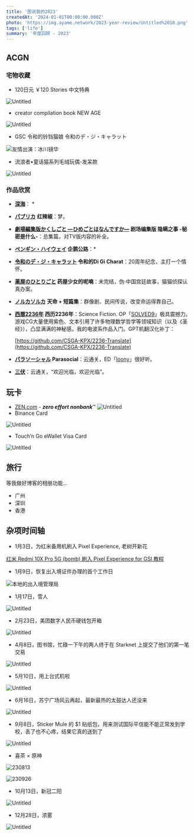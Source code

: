 ```yaml
---
title: '图说我的2023'
createdAt: '2024-01-01T00:00:00.000Z'
photo: 'https://img.ayame.network/2023-year-review/Untitled%2010.png'
tags: ['life']
summary: '年度回顾 - 2023'
---
```


## ACGN

### 宅物收藏

- 120日元 ￥120 Stories 中文特典

![Untitled](https://img.ayame.network/2023-year-review/Untitled.png)

- creator compilation book NEW AGE

![Untitled](https://img.ayame.network/2023-year-review/Untitled%201.png)

- GSC 令和的铃铛猫娘 令和のデ・ジ・キャラット

![友情出演：**冰川镜华**](https://img.ayame.network/2023-year-review/Untitled%202.png)

- 流浪者•童话猫系列毛绒玩偶-发呆款

![Untitled](https://img.ayame.network/2023-year-review/Untitled%203.png)

### 作品欣赏

- **[深海](https://bangumi.tv/subject/151101)**： \*
- **[パプリカ](https://bangumi.tv/subject/841)** **红辣椒**：梦。
- **[劇場編集版かくしごと ―ひめごとはなんですか―](https://bangumi.tv/subject/322349) 剧场编集版 隐瞒之事 -秘密是什么-**：总集篇，对TV版内容的补全。
- **[ペンギン・ハイウェイ](https://bangumi.tv/subject/239270) 企鹅公路**：\*
- **[令和のデ・ジ・キャラット](https://bangumi.tv/subject/338802) 令和的Di Gi Charat**：20周年纪念，主打一个情怀。
- **[薬屋のひとりごと](https://bangumi.tv/subject/420628) 药屋少女的呢喃**：未完结，伪·中国宫廷故事，猫猫侦探认真办案。
- **[ノルカソルカ](https://bangumi.tv/subject/84768)** **天命 + 短篇集**：群像剧、民间传说，改变命运得靠自己。
- **[西暦2236年](https://bangumi.tv/subject/137992) 西历2236年**：Science Fiction. OP「[SOLVED9](https://www.bilibili.com/video/BV1aF411g7Z6)」极具震撼力。游戏CG大量使用紫色、文本引用了许多物理数学哲学等领域知识（以及《圣经》），凸显满满的神秘感。我的电波系作品入门。GPT机翻汉化补丁：

  [https://github.com/CSGA-KPX/2236-Translate](https://github.com/CSGA-KPX/2236-Translate)

- **[パラソーシャル](https://bangumi.tv/subject/451529) Parasocial**：云通关，ED「[loony](https://www.bilibili.com/video/BV1Sj411y7wY/)」很好听。
- **[三伏](https://bangumi.tv/subject/333749)**：云通关，“欢迎光临，欢迎光临”。

## 玩卡

- [ZEN.com](http://ZEN.com) - **_zero effort nonbank_**™
  ![Untitled](https://img.ayame.network/2023-year-review/Untitled%204.png)
- Binance Card

![Untitled](https://img.ayame.network/2023-year-review/Untitled%205.png)

- Touch’n Go eWallet Visa Card

![Untitled](https://img.ayame.network/2023-year-review/Untitled%206.png)

## 旅行

等我做好博客的相册功能…

- 广州
- 深圳
- 香港

## 杂项时间轴

- 1月3日，为红米备用机刷入 Pixel Experience, 老树开新花

[红米 Redmi 10X Pro 5G (bomb) 刷入 Pixel Experience for GSI 教程](https://kaai.dev/pe-for-redmi-10-x-pro-5g)

- 1月9日，恢复出入境证件办理的首个工作日

![本地的出入境管理局](https://img.ayame.network/2023-year-review/Untitled.jpeg)

- 1月17日，雪人

![Untitled](https://img.ayame.network/2023-year-review/Untitled%201.jpeg)

- 2月23日，美团数字人民币硬钱包开箱

![Untitled](https://img.ayame.network/2023-year-review/Untitled%207.png)

- 4月8日，图书馆，忙碌一下午的两人终于在 Starknet 上提交了他们的第一笔交易

![Untitled](https://img.ayame.network/2023-year-review/Untitled%208.png)

- 5月10日，用上台式机啦

![Untitled](https://img.ayame.network/2023-year-review/Untitled%209.png)

- 6月16日，苏宁广场风云再起，最新最热的太鼓达人还没来

![Untitled](https://img.ayame.network/2023-year-review/Untitled%202.jpeg)

- 9月8日，Sticker Mule 的 $1 贴纸包，用来测试国际平信能不能正常发到学校，丢了也不心疼，结果它真的送到了

![Untitled](https://img.ayame.network/2023-year-review/Untitled%2010.png)

- 喜茶 × 原神

![230813](https://img.ayame.network/2023-year-review/Untitled%2011.png)

![230926](https://img.ayame.network/2023-year-review/Untitled%2012.png)

- 10月13日，新冠二阳

![Untitled](https://img.ayame.network/2023-year-review/Untitled%2013.png)

- 12月28日，浓雾

![Untitled](https://img.ayame.network/2023-year-review/Untitled%2014.png)
